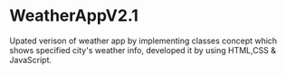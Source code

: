 # WeatherAppV2.1
Upated verison of weather app by implementing classes concept which shows specified city's weather info, developed it by using HTML,CSS & JavaScript.

